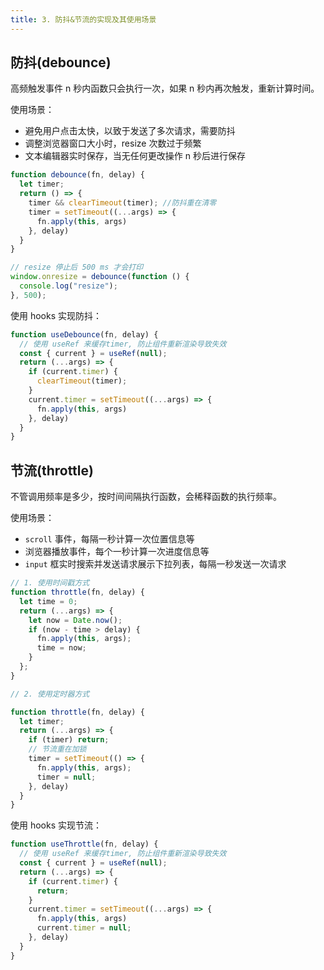 ```yaml
---
title: 3. 防抖&节流的实现及其使用场景
---
```


## 防抖(debounce)

高频触发事件 n 秒内函数只会执行一次，如果 n 秒内再次触发，重新计算时间。

使用场景：

* 避免用户点击太快，以致于发送了多次请求，需要防抖
* 调整浏览器窗口大小时，resize 次数过于频繁
* 文本编辑器实时保存，当无任何更改操作 n 秒后进行保存

```js
function debounce(fn, delay) {
  let timer;
  return () => {
    timer && clearTimeout(timer); //防抖重在清零 
    timer = setTimeout((...args) => {
      fn.apply(this, args)
    }, delay)
  }
}

// resize 停止后 500 ms 才会打印
window.onresize = debounce(function () {
  console.log("resize");
}, 500);
```

使用 hooks 实现防抖：

```js
function useDebounce(fn, delay) {
  // 使用 useRef 来缓存timer, 防止组件重新渲染导致失效
  const { current } = useRef(null);
  return (...args) => {
    if (current.timer) {
      clearTimeout(timer);
    }
    current.timer = setTimeout((...args) => {
      fn.apply(this, args)
    }, delay)
  }
}
```

## 节流(throttle)

不管调用频率是多少，按时间间隔执行函数，会稀释函数的执行频率。

使用场景：

* `scroll` 事件，每隔一秒计算一次位置信息等
* 浏览器播放事件，每个一秒计算一次进度信息等
* `input` 框实时搜索并发送请求展示下拉列表，每隔一秒发送一次请求

```js
// 1. 使用时间戳方式
function throttle(fn, delay) {
  let time = 0;
  return (...args) => {
    let now = Date.now();
    if (now - time > delay) {
      fn.apply(this, args);
      time = now;
    }
  };
}

// 2. 使用定时器方式

function throttle(fn, delay) {
  let timer;
  return (...args) => {
    if (timer) return;
    // 节流重在加锁
    timer = setTimeout(() => {
      fn.apply(this, args);
      timer = null;
    }, delay)
  }
}
```


使用 hooks 实现节流：

```js
function useThrottle(fn, delay) {
  // 使用 useRef 来缓存timer, 防止组件重新渲染导致失效
  const { current } = useRef(null);
  return (...args) => {
    if (current.timer) {
      return;
    }
    current.timer = setTimeout((...args) => {
      fn.apply(this, args)
      current.timer = null;
    }, delay)
  }
}
```

